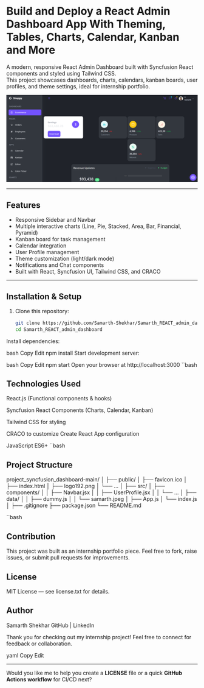 # Build and Deploy a React Admin Dashboard App With Theming, Tables, Charts, Calendar, Kanban and More

A modern, responsive React Admin Dashboard built with Syncfusion React components and styled using Tailwind CSS.  
This project showcases dashboards, charts, calendars, kanban boards, user profiles, and theme settings, ideal for internship portfolio.


![Dashboard](./screenshots/dashboard.png)

---

## Features

- Responsive Sidebar and Navbar
- Multiple interactive charts (Line, Pie, Stacked, Area, Bar, Financial, Pyramid)
- Kanban board for task management
- Calendar integration
- User Profile management
- Theme customization (light/dark mode)
- Notifications and Chat components
- Built with React, Syncfusion UI, Tailwind CSS, and CRACO

---

## Installation & Setup

1. Clone this repository:

   ```bash
   git clone https://github.com/Samarth-Shekhar/Samarth_REACT_admin_dashboard.git
   cd Samarth_REACT_admin_dashboard
Install dependencies:

bash
Copy
Edit
npm install
Start development server:

bash
Copy
Edit
npm start
Open your browser at http://localhost:3000
``bash 
## Technologies Used
React.js (Functional components & hooks)

Syncfusion React Components (Charts, Calendar, Kanban)

Tailwind CSS for styling

CRACO to customize Create React App configuration

JavaScript ES6+
``bash
## Project Structure
project_syncfusion_dashboard-main/
│
├── public/
│   ├── favicon.ico
│   ├── index.html
│   ├── logo192.png
│   └── ...
│
├── src/
│   ├── components/
│   │   ├── Navbar.jsx
│   │   ├── UserProfile.jsx
│   │   └── ...
│   ├── data/
│   │   ├── dummy.js
│   │   └── samarth.jpeg
│   ├── App.js
│   └── index.js
│
├── .gitignore
├── package.json
└── README.md

``bash
## Contribution
This project was built as an internship portfolio piece. Feel free to fork, raise issues, or submit pull requests for improvements.

## License
MIT License — see license.txt for details.

## Author
Samarth Shekhar
GitHub | LinkedIn

Thank you for checking out my internship project!
Feel free to connect for feedback or collaboration.

yaml
Copy
Edit

---

Would you like me to help you create a **LICENSE** file or a quick **GitHub Actions workflow** for CI/CD next?
